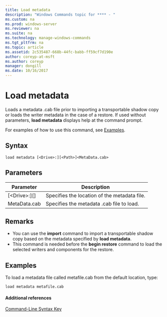 ```yaml
---
title: Load metadata
description: "Windows Commands topic for **** - "
ms.custom: na
ms.prod: windows-server
ms.reviewer: na
ms.suite: na
ms.technology: manage-windows-commands
ms.tgt_pltfrm: na
ms.topic: article
ms.assetid: 2c535487-668b-44fc-babb-ff59cf7d190e
author: coreyp-at-msft
ms.author: coreyp
manager: dongill
ms.date: 10/16/2017
---
```


# Load metadata



Loads a metadata .cab file prior to importing a transportable shadow copy or loads the writer metadata in the case of a restore. If used without parameters, **load metadata** displays help at the command prompt.

For examples of how to use this command, see [Examples](#BKMK_examples).

## Syntax

```
load metadata [<Drive>:][<Path>]<MetaData.cab>
```

## Parameters

|Parameter|Description|
|---------|-----------|
|[\<Drive>:][<Path>]|Specifies the location of the metadata file.|
|MetaData.cab|Specifies the metadata .cab file to load.|

## Remarks

-   You can use the **import** command to import a transportable shadow copy based on the metadata specified by **load metadata**.
-   This command is needed before the **begin restore** command to load the selected writers and components for the restore.

## <a name="BKMK_examples"></a>Examples

To load a metadata file called metafile.cab from the default location, type:
```
load metadata metafile.cab
```

#### Additional references

[Command-Line Syntax Key](command-line-syntax-key.md)